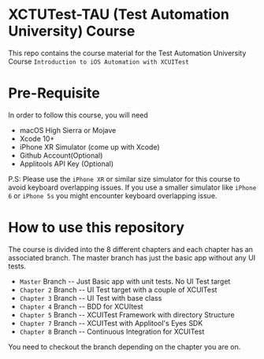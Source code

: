 # XCTUTest-TAU (Test Automation University) Course 

This repo contains the course material for the Test Automation University Course `Introduction to iOS Automation with XCUITest` 

# Pre-Requisite 

In order to follow this course, you will need 
 * macOS High Sierra or Mojave 
 * Xcode 10+
 * iPhone XR Simulator (come up with Xcode) 
 * Github Account(Optional)
 * Applitools API Key (Optional) 
 
 P.S: Please use the `iPhone XR` or similar size simulator for this course to avoid keyboard overlapping issues. If you use a smaller simulator like `iPhone 6` or `iPhone 5s` you might encounter keyboard overlapping issue.

# How to use this repository 

The course is divided into the 8 different chapters and each chapter has an associated branch. The master branch has just the basic app without any UI tests. 

* `Master`    Branch -- Just Basic app with unit tests. No UI Test target 
* `Chapter 2` Branch -- UI Test target with a couple of XCUITest 
* `Chapter 3` Branch -- UI Test with base class 
* `Chapter 4` Branch -- BDD for XCUItest
* `Chapter 5` Branch -- XCUITest Framework with directory Structure 
* `Chapter 7` Branch -- XCUITest with Applitool's Eyes SDK 
* `Chapter 8` Branch -- Continuous Integration for XCUITest 

You need to checkout the branch depending on the chapter you are on.
